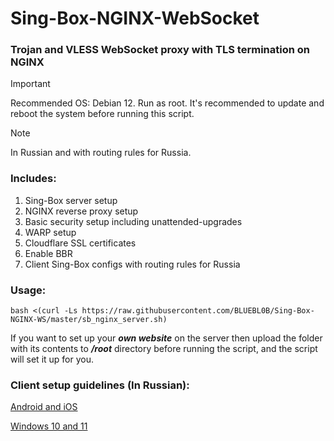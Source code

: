 # Sing-Box-NGINX-WebSocket

### Trojan and VLESS WebSocket proxy with TLS termination on NGINX

> [!IMPORTANT]
> Recommended OS: Debian 12. Run as root. It's recommended to update and reboot the system before running this script.

> [!NOTE]
> In Russian and with routing rules for Russia.
 
### Includes:
1) Sing-Box server setup
2) NGINX reverse proxy setup
3) Basic security setup including unattended-upgrades
4) WARP setup
5) Cloudflare SSL certificates
6) Enable BBR
7) Client Sing-Box configs with routing rules for Russia
 
### Usage:

```
bash <(curl -Ls https://raw.githubusercontent.com/BLUEBL0B/Sing-Box-NGINX-WS/master/sb_nginx_server.sh)
```
If you want to set up your *__own website__* on the server then upload the folder with its contents to *__/root__* directory before running the script, and the script will set it up for you.

### Client setup guidelines (In Russian):
[Android and iOS](https://github.com/BLUEBL0B/Sing-Box-NGINX-WS/blob/main/Sing-Box-Android-iOS.pdf)

[Windows 10 and 11](https://github.com/BLUEBL0B/Sing-Box-NGINX-WS/blob/main/Sing-Box-Windows-10-11.pdf)
